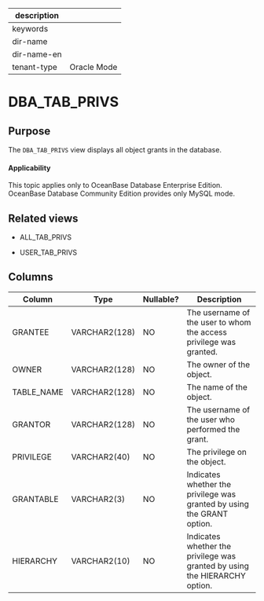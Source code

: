 | description ||
|---|---|
| keywords ||
| dir-name ||
| dir-name-en ||
| tenant-type | Oracle Mode |

DBA_TAB_PRIVS
==================================


Purpose
-----------

The `DBA_TAB_PRIVS` view displays all object grants in the database.

<main id="notice" >
    <h4>Applicability</h4>
    <p>This topic applies only to OceanBase Database Enterprise Edition. OceanBase Database Community Edition provides only MySQL mode. </p>
  </main>

Related views
-------------

* ALL_TAB_PRIVS



* USER_TAB_PRIVS






Columns
-------------



| **Column** | **Type** | **Nullable?** | **Description** |
|------------|---------------|----------------|-------------------------------|
| GRANTEE | VARCHAR2(128) | NO | The username of the user to whom the access privilege was granted. |
| OWNER | VARCHAR2(128) | NO | The owner of the object. |
| TABLE_NAME | VARCHAR2(128) | NO | The name of the object. |
| GRANTOR | VARCHAR2(128) | NO | The username of the user who performed the grant. |
| PRIVILEGE | VARCHAR2(40) | NO | The privilege on the object. |
| GRANTABLE | VARCHAR2(3) | NO | Indicates whether the privilege was granted by using the GRANT option. |
| HIERARCHY | VARCHAR2(10) | NO | Indicates whether the privilege was granted by using the HIERARCHY option. |


